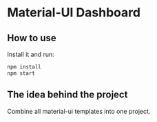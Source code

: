 # Material-UI Dashboard

## How to use

Install it and run:

```sh
npm install
npm start
```

## The idea behind the project

Combine all material-ui templates into one project.
